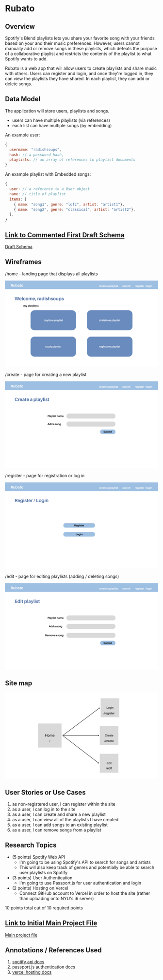 # Rubato

## Overview

Spotify's Blend playlists lets you share your favorite song with your friends based on your and their music preferences. However, users cannot manually add or remove songs in these playlists, which defeats the purpose of a collaborative playlist and restricts the contents of the playlist to what Spotify wants to add.

Rubato is a web app that will allow users to create playlists and share music with others. Users can register and login, and once they're logged in, they can view the playlists they have shared. In each playlist, they can add or delete songs.


## Data Model

The application will store users, playlists and songs. 

* users can have multiple playlists (via references)
* each list can have multiple songs (by embedding)

An example user:

```javascript
{
  username: "radishsoups",
  hash: // a password hash,
  playlists: // an array of references to playlist documents
}
```

An example playlist with Embedded songs:

```javascript
{
  user: // a reference to a User object
  name: // title of playlist
  items: [
    { name: "song1", genre: "lofi", artist: "artist1"},
    { name: "song2", genre: "classical", artist: "artist2"},
  ],
}
```

## [Link to Commented First Draft Schema](db.mjs) 
[Draft Schema](db.mjs)

## Wireframes

/home - landing page that displays all playlists

![home](documentation/home.png)

/create - page for creating a new playlist

![create](documentation/create.png)

/register - page for registration or log in

![register](documentation/register.png)

/edit - page for editing playlists (adding / deleting songs)

![search](documentation/edit.png)

## Site map

![search](documentation/map.png)

## User Stories or Use Cases

1. as non-registered user, I can register within the site
2. as a user, I can log in to the site
3. as a user, I can create and share a new playlist
4. as a user, I can view all of the playlists I have created 
5. as a user, I can add songs to an existing playlist
6. as a user, I can remove songs from a playlist

## Research Topics

* (5 points) Spotify Web API
    * I'm going to be using Spotify's API to search for songs and artists
    * This will also keep track of genres and potentially be able to search user playlists on Spotify
* (3 points) User Authentication
    * I'm going to use Passport.js for user authentication and login 
* (2 points) Hosting on Vercel
    * Connect GitHub account to Vercel in order to host the site (rather than uploading onto NYU's i6 server)

10 points total out of 10 required points


## [Link to Initial Main Project File](app.mjs) 

[Main project file](app.mjs)

## Annotations / References Used

1. [spotify api docs](https://developer.spotify.com/documentation/web-api)
2. [passport.js authentication docs](http://passportjs.org/docs)
3. [vercel hosting docs](https://vercel.com/docs)

